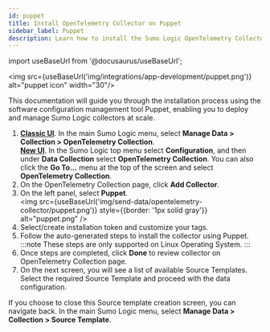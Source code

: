 ```yaml
---
id: puppet
title: Install OpenTelemetry Collector on Puppet
sidebar_label: Puppet
description: Learn how to install the Sumo Logic OpenTelemetry Collector on Puppet.
---
```


import useBaseUrl from '@docusaurus/useBaseUrl';

<img src={useBaseUrl('img/integrations/app-development/puppet.png')} alt="puppet icon" width="30"/>

This documentation will guide you through the installation process using the software configuration management tool Puppet, enabling you to deploy and manage Sumo Logic collectors at scale.

1. [**Classic UI**](/docs/get-started/sumo-logic-ui-classic). In the main Sumo Logic menu, select **Manage Data > Collection > OpenTelemetry Collection**. <br/>[**New UI**](/docs/get-started/sumo-logic-ui). In the Sumo Logic top menu select **Configuration**, and then under **Data Collection** select **OpenTelemetry Collection**. You can also click the **Go To...** menu at the top of the screen and select **OpenTelemetry Collection**. 
2. On the OpenTelemetry Collection page, click **Add Collector**.
3. On the left panel, select **Puppet**.<br/><img src={useBaseUrl('img/send-data/opentelemetry-collector/puppet.png')} style={{border: '1px solid gray'}} alt="puppet.png" />
4. Select/create installation token and customize your tags.
5. Follow the auto-generated steps to install the collector using Puppet.
  :::note
  These steps are only supported on Linux Operating System.
  :::
6. Once steps are completed, click **Done** to review collector on OpenTelemetry Collection page.
7. On the next screen, you will see a list of available Source Templates. Select the required Source Template and proceed with the data configuration.

If you choose to close this Source template creation screen, you can navigate back. <!--Kanso [**Classic UI**](/docs/get-started/sumo-logic-ui/). Kanso--> In the main Sumo Logic menu, select **Manage Data > Collection > Source Template**. <!--Kanso <br/>[**New UI**](/docs/get-started/sumo-logic-ui-new/). In the Sumo Logic top menu select **Configuration**, and then under **Data Collection** select **Source Template**.  Kanso--> 
